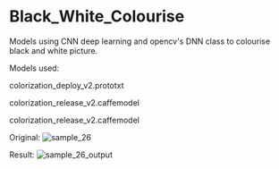 # Black_White_Colourise

Models using CNN deep learning and opencv's DNN class to colourise black and white picture.

Models used:

colorization_deploy_v2.prototxt

colorization_release_v2.caffemodel

colorization_release_v2.caffemodel


Original:
![sample_26](https://user-images.githubusercontent.com/60550463/120309058-5bf67d00-c307-11eb-899a-021799399ddb.jpg)

Result:
![sample_26_output](https://user-images.githubusercontent.com/60550463/120309085-63b62180-c307-11eb-9990-c44ce24db9b2.jpg)
